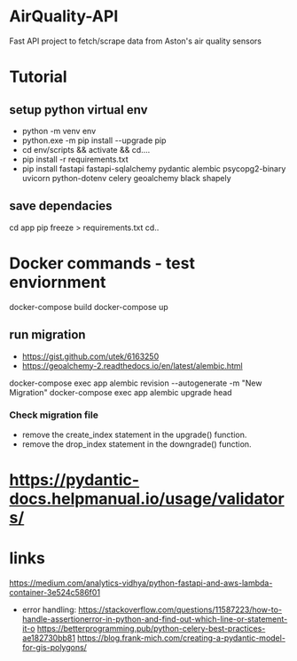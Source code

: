 # AirQuality-API
Fast API project to fetch/scrape data from Aston's air quality sensors

# Tutorial


## setup python virtual env
-   python -m venv env
-   python.exe -m pip install --upgrade pip
-   cd env/scripts && activate && cd..\..
-   pip install -r requirements.txt
-   pip install fastapi fastapi-sqlalchemy pydantic alembic psycopg2-binary uvicorn python-dotenv celery geoalchemy black shapely



## save dependacies
cd app
pip freeze > requirements.txt
cd..

# Docker commands - test enviornment
docker-compose build
docker-compose up

## run migration
- https://gist.github.com/utek/6163250
- https://geoalchemy-2.readthedocs.io/en/latest/alembic.html

docker-compose exec app alembic revision --autogenerate -m "New Migration"
docker-compose exec app alembic upgrade head

### Check migration file
- remove the create_index statement in the upgrade() function.
- remove the drop_index statement in the downgrade() function.



# https://pydantic-docs.helpmanual.io/usage/validators/
# links
https://medium.com/analytics-vidhya/python-fastapi-and-aws-lambda-container-3e524c586f01

- error handling: https://stackoverflow.com/questions/11587223/how-to-handle-assertionerror-in-python-and-find-out-which-line-or-statement-it-o
https://betterprogramming.pub/python-celery-best-practices-ae182730bb81
https://blog.frank-mich.com/creating-a-pydantic-model-for-gis-polygons/

